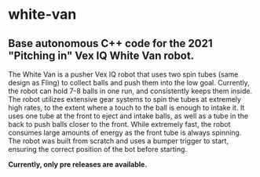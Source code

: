 # white-van
Base autonomous C++ code for the 2021 "Pitching in" Vex IQ White Van robot.
--------------------------------------------------------------------------
The White Van is a pusher Vex IQ robot that uses two spin tubes (same design as Fling) to collect balls and push them into the low goal. Currently, the robot can hold 7-8 balls in one run, and consistently keeps them inside. The robot utilizes extensive gear systems to spin the tubes at extremely high rates, to the extent where a touch to the ball is enough to intake it. It uses one tube at the front to eject and intake balls, as well as a tube in the back to push balls closer to the front. While extremely fast, the robot consumes large amounts of energy as the front tube is always spinning. The robot was built from scratch and uses a bumper trigger to start, ensuring the correct position of the bot before starting.

**Currently, only pre releases are available.**

